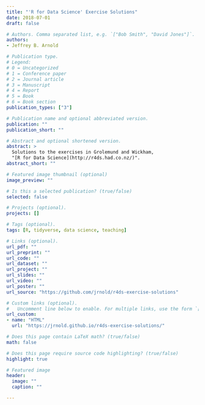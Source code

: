 ```yaml
---
title: "'R for Data Science' Exercise Solutions"
date: 2018-07-01
draft: false

# Authors. Comma separated list, e.g. `["Bob Smith", "David Jones"]`.
authors:
- Jeffrey B. Arnold

# Publication type.
# Legend:
# 0 = Uncategorized
# 1 = Conference paper
# 2 = Journal article
# 3 = Manuscript
# 4 = Report
# 5 = Book
# 6 = Book section
publication_types: ["3"]

# Publication name and optional abbreviated version.
publication: ""
publication_short: ""

# Abstract and optional shortened version.
abstract: >
  Solutions to the exercises in Grolemund and Wickham,
  "[R for Data Science](http://r4ds.had.co.nz/)".
abstract_short: ""

# Featured image thumbnail (optional)
image_preview: ""

# Is this a selected publication? (true/false)
selected: false

# Projects (optional).
projects: []

# Tags (optional).
tags: [R, tidyverse, data science, teaching]

# Links (optional).
url_pdf: ""
url_preprint: ""
url_code: ""
url_dataset: ""
url_project: ""
url_slides: ""
url_video: ""
url_poster: ""
url_source: "https://github.com/jrnold/r4ds-exercise-solutions"

# Custom links (optional).
#   Uncomment line below to enable. For multiple links, use the form `[{...}, {...}, {...}]`.
url_custom:
- name: "HTML"
  url: "https://jrnold.github.io/r4ds-exercise-solutions/"

# Does this page contain LaTeX math? (true/false)
math: false

# Does this page require source code highlighting? (true/false)
highlight: true

# Featured image
header:
  image: ""
  caption: ""

---
```

